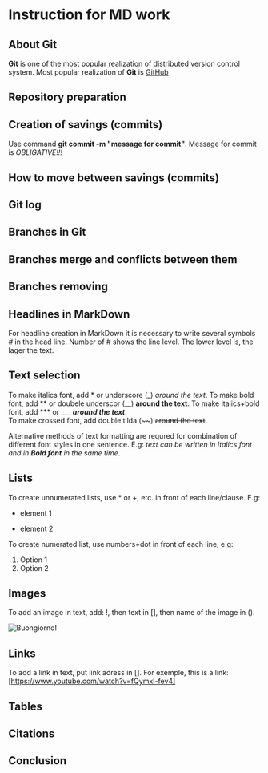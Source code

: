 # Instruction for MD work

## About Git
**Git** is one of the most popular realization of distributed version control system. Most popular realization of **Git** is [GitHub](https://github.com/)

## Repository preparation

## Creation of savings (commits)
Use command **git commit -m "message for commit"**. Message for commit is *OBLIGATIVE!!!*  

## How to move between savings (commits)

## Git log

## Branches in Git

## Branches merge and conflicts between them

## Branches removing

## Headlines in MarkDown 
For headline creation in MarkDown it is necessary to write several symbols *#* in the head line. Number of # shows the line level. The lower level is, the lager the text. 

## Text selection

To make italics font, add * or underscore  (_) *around the text*. 
To make bold font, add ** or doubele underscor (__)   **around the text**.
 To make italics+bold font, add *** or ___ ***around the text***.   
 To make crossed font, add double tilda (~~)   ~~around the text~~.  

Alternative methods of text formatting are requred for combination of different font styles in one sentence. E.g: _text can be written in Italics font and in **Bold font** in the same time_.
## Lists

To create unnumerated lists, use * or +, etc. in front of each line/clause. E.g:
* element 1
+ element 2

To create numerated list, use numbers+dot in front of each line, e.g:
1. Option 1
2. Option 2



## Images

To add an image in text, add: !, then text in [], then name of the image in ().

![Buongiorno!](Mona.jpg)


## Links

To add a link in text, put link adress in []. For exemple, this is a link: [https://www.youtube.com/watch?v=fQymxI-fev4]

## Tables

## Citations

## Conclusion 